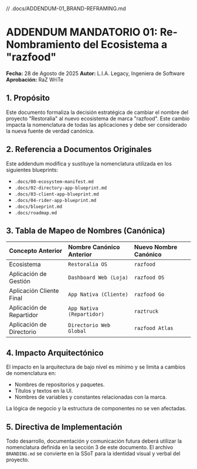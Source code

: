 // .docs/ADDENDUM-01_BRAND-REFRAMING.md
# ADDENDUM MANDATORIO 01: Re-Nombramiento del Ecosistema a "razfood"

**Fecha:** 28 de Agosto de 2025
**Autor:** L.I.A. Legacy, Ingeniera de Software
**Aprobación:** RaZ WriTe

## 1. Propósito

Este documento formaliza la decisión estratégica de cambiar el nombre del proyecto "Restoralia" al nuevo ecosistema de marca "razfood". Este cambio impacta la nomenclatura de todas las aplicaciones y debe ser considerado la nueva fuente de verdad canónica.

## 2. Referencia a Documentos Originales

Este addendum modifica y sustituye la nomenclatura utilizada en los siguientes blueprints:
- `.docs/00-ecosystem-manifest.md`
- `.docs/02-directory-app-blueprint.md`
- `.docs/03-client-app-blueprint.md`
- `.docs/04-rider-app-blueprint.md`
- `.docs/blueprint.md`
- `.docs/roadmap.md`

## 3. Tabla de Mapeo de Nombres (Canónica)

| Concepto Anterior | Nombre Canónico Anterior | Nuevo Nombre Canónico |
| :--- | :--- | :--- |
| Ecosistema | `Restoralia OS` | `razfood` |
| Aplicación de Gestión | `Dashboard Web (Loja)` | `razfood OS` |
| Aplicación Cliente Final | `App Nativa (Cliente)` | `razfood Go` |
| Aplicación de Repartidor | `App Nativa (Repartidor)`| `raztruck` |
| Aplicación de Directorio | `Directorio Web Global` | `razfood Atlas` |

## 4. Impacto Arquitectónico

El impacto en la arquitectura de bajo nivel es mínimo y se limita a cambios de nomenclatura en:
- Nombres de repositorios y paquetes.
- Títulos y textos en la UI.
- Nombres de variables y constantes relacionadas con la marca.

La lógica de negocio y la estructura de componentes no se ven afectadas.

## 5. Directiva de Implementación

Todo desarrollo, documentación y comunicación futura deberá utilizar la nomenclatura definida en la sección 3 de este documento. El archivo `BRANDING.md` se convierte en la SSoT para la identidad visual y verbal del proyecto.
